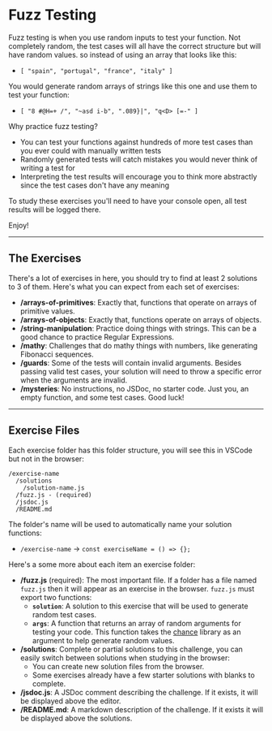 # Fuzz Testing

Fuzz testing is when you use random inputs to test your function. Not completely random, the test cases will all have the correct structure but will have random values. so instead of using an array that looks like this:

- `[ "spain", "portugal", "france", "italy" ]`

You would generate random arrays of strings like this one and use them to test your function:

- `[ "8 #@H=+ /", "~asd i-b", ".089}|", "q<D> [=-" ]`

Why practice fuzz testing?

- You can test your functions against hundreds of more test cases than you ever could with manually written tests
- Randomly generated tests will catch mistakes you would never think of writing a test for
- Interpreting the test results will encourage you to think more abstractly since the test cases don't have any meaning

To study these exercises you'll need to have your console open, all test results will be logged there.

Enjoy!

---

## The Exercises

There's a lot of exercises in here, you should try to find at least 2 solutions to 3 of them. Here's what you can expect from each set of exercises:

- **/arrays-of-primitives**: Exactly that, functions that operate on arrays of primitive values.
- **/arrays-of-objects**: Exactly that, functions operate on arrays of objects.
- **/string-manipulation**: Practice doing things with strings. This can be a good chance to practice Regular Expressions.
- **/mathy**: Challenges that do mathy things with numbers, like generating Fibonacci sequences.
- **/guards**: Some of the tests will contain invalid arguments. Besides passing valid test cases, your solution will need to throw a specific error when the arguments are invalid.
- **/mysteries**: No instructions, no JSDoc, no starter code. Just you, an empty function, and some test cases. Good luck!

---

## Exercise Files

Each exercise folder has this folder structure, you will see this in VSCode but not in the browser:

```
/exercise-name
  /solutions
    /solution-name.js
  /fuzz.js - (required)
  /jsdoc.js
  /README.md
```

The folder's name will be used to automatically name your solution functions:

- `/exercise-name` -> `const exerciseName = () => {};`

Here's a some more about each item an exercise folder:

- **/fuzz.js** (required): The most important file. If a folder has a file named `fuzz.js` then it will appear as an exercise in the browser. `fuzz.js` must export two functions:
  - **`solution`**: A solution to this exercise that will be used to generate random test cases.
  - **`args`**: A function that returns an array of random arguments for testing your code. This function takes the [chance](https://chancejs.com/) library as an argument to help generate random values.
- **/solutions**: Complete or partial solutions to this challenge, you can easily switch between solutions when studying in the browser:
  - You can create new solution files from the browser.
  - Some exercises already have a few starter solutions with blanks to complete.
- **/jsdoc.js**: A JSDoc comment describing the challenge. If it exists, it will be displayed above the editor.
- **/README.md**: A markdown description of the challenge. If it exists it will be displayed above the solutions.
